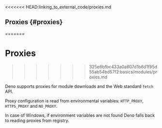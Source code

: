 <<<<<<< HEAD:linking_to_external_code/proxies.md
## Proxies {#proxies}
=======
# Proxies
>>>>>>> 325e6bfbc433a0a907d1b6d1f95d55ab54bd57f2:basics/modules/proxies.md

Deno supports proxies for module downloads and the Web standard `fetch` API.

Proxy configuration is read from environmental variables: `HTTP_PROXY`,
`HTTPS_PROXY` and `NO_PROXY`.

In case of Windows, if environment variables are not found Deno falls back to
reading proxies from registry.
